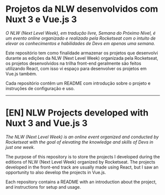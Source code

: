 # Projetos da NLW desenvolvidos com Nuxt 3 e Vue.js 3

*O NLW (Next Level Week), em tradução livre, Semana do Próximo Nível, é um evento online organizado e realizado pela Rocketseat com o intuito de elevar os conhecimentos e habilidades de Devs em apenas uma semana.*

Este repositório tem como finalidade armazenar os projetos que desenvolvi durante as edições da NLW (Next Level Week) organizada pela Rocketseat, os projetos desenvolvidos na trilha front-end geralmente são feitos utilizando React, com isso vi espaço para desenvolver os projetos em Vue.js também.

Cada repositório contêm um README com introdução sobre o projeto e instruções de configuração e uso.

<hr />

# [EN] NLW Projects developed with Nuxt 3 and Vue.js 3

*The NLW (Next Level Week) is an online event organized and conducted by Rocketseat with the goal of elevating the knowledge and skills of Devs in just one week.*

The purpose of this repository is to store the projects I developed during the editions of NLW (Next Level Week) organized by Rocketseat. The projects developed in the front-end track are usually made using React, but I saw an opportunity to also develop the projects in Vue.js.

Each repository contains a README with an introduction about the project, and instructions for setup and usage.


